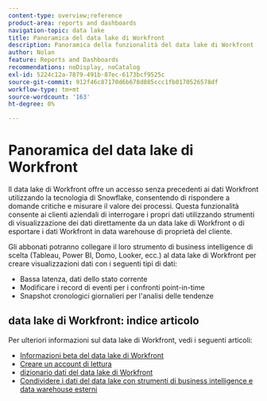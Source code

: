 ```yaml
---
content-type: overview;reference
product-area: reports and dashboards
navigation-topic: data lake
title: Panoramica del data lake di Workfront
description: Panoramica della funzionalità del data lake di Workfront
author: Nolan
feature: Reports and Dashboards
recommendations: noDisplay, noCatalog
exl-id: 5224c12a-7879-491b-87ec-6173bcf9525c
source-git-commit: 912f46c87170d6b678d885ccc1fb0170526578df
workflow-type: tm+mt
source-wordcount: '163'
ht-degree: 0%

---
```


# Panoramica del data lake di Workfront

Il data lake di Workfront offre un accesso senza precedenti ai dati Workfront utilizzando la tecnologia di Snowflake, consentendo di rispondere a domande critiche e misurare il valore dei processi. Questa funzionalità consente ai clienti aziendali di interrogare i propri dati utilizzando strumenti di visualizzazione dei dati direttamente da un data lake di Workfront o di esportare i dati Workfront in data warehouse di proprietà del cliente.

Gli abbonati potranno collegare il loro strumento di business intelligence di scelta (Tableau, Power BI, Domo, Looker, ecc.) al data lake di Workfront per creare visualizzazioni dati con i seguenti tipi di dati:

* Bassa latenza, dati dello stato corrente
* Modificare i record di eventi per i confronti point-in-time
* Snapshot cronologici giornalieri per l&#39;analisi delle tendenze

## data lake di Workfront: indice articolo

Per ulteriori informazioni sul data lake di Workfront, vedi i seguenti articoli:

* [Informazioni beta del data lake di Workfront](/help/quicksilver/product-announcements/betas/data-lake-beta/data-lake-beta-information.md)
* [Creare un account di lettura](/help/quicksilver/reports-and-dashboards/data-lake/create-a-reader-account.md)
* [dizionario dati del data lake di Workfront](/help/quicksilver/reports-and-dashboards/data-lake/data-dictionary.md)
* [Condividere i dati del data lake con strumenti di business intelligence e data warehouse esterni](/help/quicksilver/reports-and-dashboards/data-lake/share-data-externally.md)
<!-- * [Basic Workfront data lake query examples](/help/quicksilver/reports-and-dashboards/data-lake/basic-query-examples.md) -->
